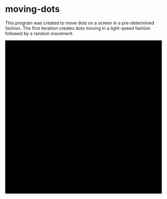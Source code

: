 # moving-dots
This program was created to move dots on a screen in a pre-determined fashion. The first iteration creates dots moving in a light-speed fashion followed by a random movement.

![Dots](https://github.com/danieldrysn/moving-dots/blob/main/dots_snapshot.jpg)
